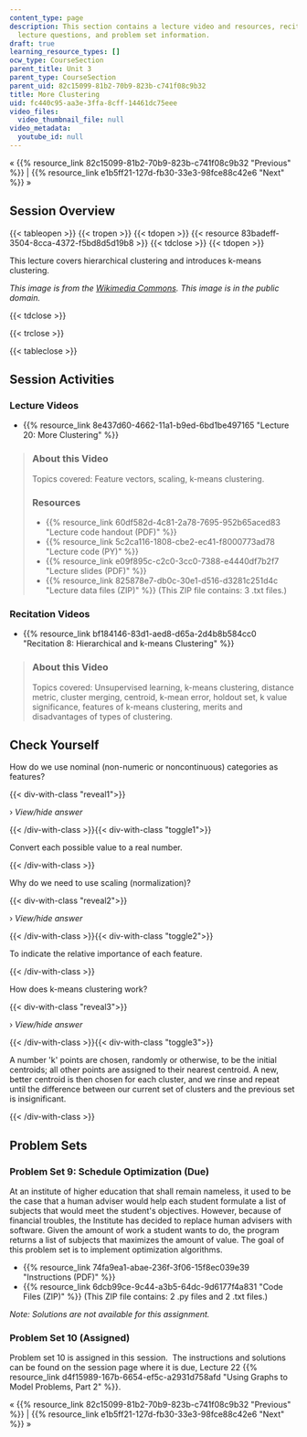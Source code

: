 ```yaml
---
content_type: page
description: This section contains a lecture video and resources, recitation video,
  lecture questions, and problem set information.
draft: true
learning_resource_types: []
ocw_type: CourseSection
parent_title: Unit 3
parent_type: CourseSection
parent_uid: 82c15099-81b2-70b9-823b-c741f08c9b32
title: More Clustering
uid: fc440c95-aa3e-3ffa-8cff-14461dc75eee
video_files:
  video_thumbnail_file: null
video_metadata:
  youtube_id: null
---
```

« {{% resource_link 82c15099-81b2-70b9-823b-c741f08c9b32 "Previous" %}} | {{% resource_link e1b5ff21-127d-fb30-33e3-98fce88c42e6 "Next" %}} »

Session Overview
----------------

{{< tableopen >}}
{{< tropen >}}
{{< tdopen >}}
{{< resource 83badeff-3504-8cca-4372-f5bd8d5d19b8 >}}
{{< tdclose >}}
{{< tdopen >}}


This lecture covers hierarchical clustering and introduces k-means clustering.

_This image is from the [Wikimedia Commons](http://en.wikipedia.org/wiki/File:Manhattan_distance.svg). This image is in the public domain._


{{< tdclose >}}

{{< trclose >}}

{{< tableclose >}}

Session Activities
------------------

### Lecture Videos

*   {{% resource_link 8e437d60-4662-11a1-b9ed-6bd1be497165 "Lecture 20: More Clustering" %}}

> ### About this Video
> 
> Topics covered: Feature vectors, scaling, k-means clustering.
> 
> ### Resources
> 
> *   {{% resource_link 60df582d-4c81-2a78-7695-952b65aced83 "Lecture code handout (PDF)" %}}
> *   {{% resource_link 5c2ca116-1808-cbe2-ec41-f8000773ad78 "Lecture code (PY)" %}}
> *   {{% resource_link e09f895c-c2c0-3cc0-7388-e4440df7b2f7 "Lecture slides (PDF)" %}}
> *   {{% resource_link 825878e7-db0c-30e1-d516-d3281c251d4c "Lecture data files (ZIP)" %}} (This ZIP file contains: 3 .txt files.)

### Recitation Videos

*   {{% resource_link bf184146-83d1-aed8-d65a-2d4b8b584cc0 "Recitation 8: Hierarchical and k-means Clustering" %}}

> ### About this Video
> 
> Topics covered: Unsupervised learning, k-means clustering, distance metric, cluster merging, centroid, k-mean error, holdout set, k value significance, features of k-means clustering, merits and disadvantages of types of clustering.

Check Yourself
--------------

How do we use nominal (non-numeric or noncontinuous) categories as features?

{{< div-with-class "reveal1">}}

› _View/hide answer_

{{< /div-with-class >}}{{< div-with-class "toggle1">}}

Convert each possible value to a real number.

{{< /div-with-class >}}

Why do we need to use scaling (normalization)?

{{< div-with-class "reveal2">}}

› _View/hide answer_

{{< /div-with-class >}}{{< div-with-class "toggle2">}}

To indicate the relative importance of each feature.

{{< /div-with-class >}}

How does k-means clustering work?

{{< div-with-class "reveal3">}}

› _View/hide answer_

{{< /div-with-class >}}{{< div-with-class "toggle3">}}

A number 'k' points are chosen, randomly or otherwise, to be the initial centroids; all other points are assigned to their nearest centroid. A new, better centroid is then chosen for each cluster, and we rinse and repeat until the difference between our current set of clusters and the previous set is insignificant.

{{< /div-with-class >}}

Problem Sets
------------

### Problem Set 9: Schedule Optimization (Due)

At an institute of higher education that shall remain nameless, it used to be the case that a human adviser would help each student formulate a list of subjects that would meet the student's objectives. However, because of financial troubles, the Institute has decided to replace human advisers with software. Given the amount of work a student wants to do, the program returns a list of subjects that maximizes the amount of value. The goal of this problem set is to implement optimization algorithms.

*   {{% resource_link 74fa9ea1-abae-236f-3f06-15f8ec039e39 "Instructions (PDF)" %}}
*   {{% resource_link 6dcb99ce-9c44-a3b5-64dc-9d6177f4a831 "Code Files (ZIP)" %}} (This ZIP file contains: 2 .py files and 2 .txt files.)

_Note: Solutions are not available for this assignment._

### Problem Set 10 (Assigned)

Problem set 10 is assigned in this session.  The instructions and solutions can be found on the session page where it is due, Lecture 22 {{% resource_link d4f15989-167b-6654-ef5c-a2931d758afd "Using Graphs to Model Problems, Part 2" %}}.

« {{% resource_link 82c15099-81b2-70b9-823b-c741f08c9b32 "Previous" %}} | {{% resource_link e1b5ff21-127d-fb30-33e3-98fce88c42e6 "Next" %}} »